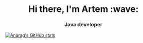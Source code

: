<h1 align="center">Hi there, I'm Artem :wave: </h1>
<h3 align="center">Java developer</h3>

[![Anurag's GitHub stats](https://github-readme-stats.vercel.app/api?username=aazarkevich)](https://github.com/aazarkevich/github-readme-stats)


<!--
**aazarkevich/aazarkevich** is a ✨ _special_ ✨ repository because its `README.md` (this file) appears on your GitHub profile.

Here are some ideas to get you started:

- 🔭 I’m currently working on ...
- 🌱 I’m currently learning ...
- 👯 I’m looking to collaborate on ...
- 🤔 I’m looking for help with ...
- 💬 Ask me about ...
- 📫 How to reach me: ...
- 😄 Pronouns: ...
- ⚡ Fun fact: ...
-->
